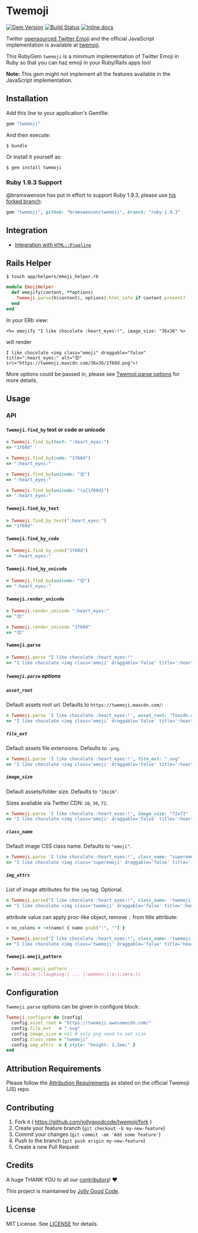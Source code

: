 # Twemoji

[![Gem Version](http://img.shields.io/gem/v/twemoji.svg)][gem]
[![Build Status](https://travis-ci.org/jollygoodcode/twemoji.svg)][travis]
[![Inline docs](http://inch-ci.org/github/jollygoodcode/twemoji.svg?branch=master)][inch-doc]

[gem]: https://rubygems.org/gems/twemoji
[travis]: https://travis-ci.org/jollygoodcode/twemoji
[inch-doc]: http://inch-ci.org/github/jollygoodcode/twemoji

Twitter [opensourced Twitter Emoji](http://twitter.github.io/twemoji/) and the official JavaScript implementation is available at [twemoji](https://github.com/twitter/twemoji).

This RubyGem `twemoji` is a minimum implementation of Twitter Emoji in Ruby so that you can haz emoji in your Ruby/Rails apps too!

__Note:__ This gem might not implement all the features available in the JavaScript implementation.

## Installation

Add this line to your application's Gemfile:

```ruby
gem "twemoji"
```

And then execute:

    $ bundle

Or install it yourself as:

    $ gem install twemoji

### Ruby 1.9.3 Support

@bramswenson has put in effort to support Ruby 1.9.3, please use [his forked branch](https://github.com/bramswenson/twemoji/tree/ruby-1.9.3):

```ruby
gem "twemoji", github: "bramswenson/twemoji", branch: "ruby-1.9.3"
```

## Integration

- [Integration with `HTML::Pipeline`](https://github.com/jollygoodcode/twemoji/wiki/Integrate-with-HTML%3A%3APipeline)

## Rails Helper

`$ touch app/helpers/emoji_helper.rb`

```ruby
module EmojiHelper
  def emojify(content, **options)
    Twemoji.parse(h(content), options).html_safe if content.present?
  end
end
```

In your ERb view:

```erb
<%= emojify "I like chocolate :heart_eyes:!", image_size: "36x36" %>
```

will render

```
I like chocolate <img class="emoji" draggable="false" title=":heart_eyes:" alt="😍" src="https://twemoji.maxcdn.com/36x36/1f60d.png">!
```

More options could be passed in, please see [Twemoji.parse options](https://github.com/jollygoodcode/twemoji#twemojiparse-options) for more details.

## Usage

### API

#### `Twemoji.find_by` text or code or unicode

```ruby
> Twemoji.find_by(text: ":heart_eyes:")
=> "1f60d"

> Twemoji.find_by(code: "1f60d")
=> ":heart_eyes:"

> Twemoji.find_by(unicode: "😍")
=> ":heart_eyes:"

> Twemoji.find_by(unicode: "\u{1f60d}")
=> ":heart_eyes:"
```

#### `Twemoji.find_by_text`

```ruby
> Twemoji.find_by_text(":heart_eyes:")
=> "1f60d"
```

#### `Twemoji.find_by_code`

```ruby
> Twemoji.find_by_code("1f60d")
=> ":heart_eyes:"
```

#### `Twemoji.find_by_unicode`

```ruby
> Twemoji.find_by(unicode: "😍")
=> ":heart_eyes:"
```

#### `Twemoji.render_unicode`

```ruby
> Twemoji.render_unicode ":heart_eyes:"
=> "😍"

> Twemoji.render_unicode "1f60d"
=> "😍"
```

#### `Twemoji.parse`

```ruby
> Twemoji.parse "I like chocolate :heart_eyes:!"
=> "I like chocolate <img class='emoji' draggable='false' title=':heart_eyes:' alt='😍' src='https://twemoji.maxcdn.com/16x16/1f60d.png'>!"
```

##### `Twemoji.parse` options

##### `asset_root`

Default assets root url. Defaults to `https://twemoji.maxcdn.com/`:

```ruby
> Twemoji.parse 'I like chocolate :heart_eyes:!', asset_root: "foocdn.com"
=> "I like chocolate <img class='emoji' draggable='false' title=':heart_eyes:' alt='😍' src='foocdn.com/16x16/1f60d.png'>!"
```

##### `file_ext`

Default assets file extensions. Defaults to `.png`.

```ruby
> Twemoji.parse 'I like chocolate :heart_eyes:!', file_ext: ".svg"
=> "I like chocolate <img class='emoji' draggable='false' title=':heart_eyes:' alt='😍' src='https://twemoji.maxcdn.com/svg/1f60d.svg'>!"
```

##### `image_size`

Default assets/folder size. Defaults to `"16x16"`.

Sizes available via Twitter CDN: `16`, `36`, `72`.

```ruby
> Twemoji.parse 'I like chocolate :heart_eyes:!', image_size: "72x72"
=> "I like chocolate <img class='emoji' draggable='false' title=':heart_eyes:' alt='😍' src='https://twemoji.maxcdn.com/72x72/1f60d.png'>!"
```

##### `class_name`

Default image CSS class name. Defaults to `"emoji"`.

```ruby
> Twemoji.parse 'I like chocolate :heart_eyes:!', class_name: "superemoji"
=> "I like chocolate <img class='superemoji' draggable='false' title=':heart_eyes:' alt='😍' src='https://twemoji.maxcdn.com/16x16/1f60d.png'>!"
```

##### `img_attrs`

List of image attributes for the `img` tag. Optional.

```ruby
> Twemoji.parse("I like chocolate :heart_eyes:!", class_name: 'twemoji', img_attrs: { style: "height: 1.3em;" })
=> "I like chocolate <img class='twemoji' draggable='false' title=':heart_eyes:' alt='😍' style='height: 1.3em;' src='https://twemoji.maxcdn.com/16x16/1f60d.png'>!"
```

attribute value can apply proc-like object, remove `:` from title attribute:

```ruby
> no_colons = ->(name) { name.gsub(":", "") }

> Twemoji.parse("I like chocolate :heart_eyes:!", class_name: 'twemoji', img_attrs: { title: no_colons })
=> "I like chocolate <img class='twemoji' draggable='false' title='heart_eyes' alt='😍' src='https://twemoji.maxcdn.com/16x16/1f60d.png'>!"
```

#### `Twemoji.emoji_pattern`

```ruby
> Twemoji.emoji_pattern
=> /(:smile:|:laughing:| ... |:womens:|:x:|:zero:)/
```

## Configuration

`Twemoji.parse` options can be given in configure block:

```ruby
Twemoji.configure do |config|
  config.asset_root = "https://twemoji.awesomecdn.com/"
  config.file_ext   = ".svg"
  config.image_size = nil # only png need to set size
  config.class_name = "twemoji"
  config.img_attrs  = { style: "height: 1.3em;" }
end
```

## Attribution Requirements

Please follow the [Attribution Requirements](https://github.com/twitter/twemoji#attribution-requirements) as stated on the official Twemoji (JS) repo.

## Contributing

1. Fork it ( https://github.com/jollygoodcode/twemoji/fork )
2. Create your feature branch (`git checkout -b my-new-feature`)
3. Commit your changes (`git commit -am 'Add some feature'`)
4. Push to the branch (`git push origin my-new-feature`)
5. Create a new Pull Request

## Credits

A huge THANK YOU to all our [contributors](https://github.com/jollygoodcode/twemoji/graphs/contributors)! :heart:

This project is maintained by [Jolly Good Code](http://www.jollygoodcode.com).

## License

MIT License. See [LICENSE](LICENSE) for details.
